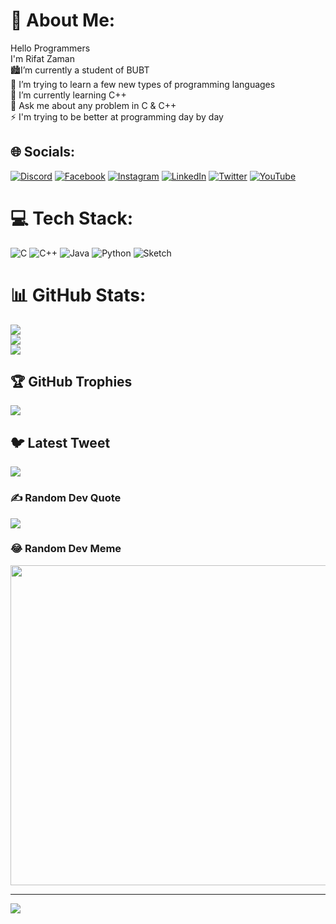 # 💫 About Me:
Hello Programmers<br>I'm Rifat Zaman<br>🏙I’m currently a student of BUBT<br>👯 I’m trying to learn a few new types of programming languages<br>🌱 I’m currently learning C++<br>💬 Ask me about any problem in C & C++<br>⚡ I'm trying to be better at programming day by day


## 🌐 Socials:
[![Discord](https://img.shields.io/badge/Discord-%237289DA.svg?logo=discord&logoColor=white)](https://discord.gg/https://discord.gg/gaABB5Sw4t) [![Facebook](https://img.shields.io/badge/Facebook-%231877F2.svg?logo=Facebook&logoColor=white)](https://facebook.com/https://www.facebook.com/rahad.ahammed.58) [![Instagram](https://img.shields.io/badge/Instagram-%23E4405F.svg?logo=Instagram&logoColor=white)](https://instagram.com/rahad2nero) [![LinkedIn](https://img.shields.io/badge/LinkedIn-%230077B5.svg?logo=linkedin&logoColor=white)](https://linkedin.com/in/https://www.linkedin.com/in/rifat-zaman-746b89262/) [![Twitter](https://img.shields.io/badge/Twitter-%231DA1F2.svg?logo=Twitter&logoColor=white)](https://twitter.com/@Rifat3263) [![YouTube](https://img.shields.io/badge/YouTube-%23FF0000.svg?logo=YouTube&logoColor=white)](https://youtube.com/@@nero5060) 

# 💻 Tech Stack:
![C](https://img.shields.io/badge/c-%2300599C.svg?style=plastic&logo=c&logoColor=white) ![C++](https://img.shields.io/badge/c++-%2300599C.svg?style=plastic&logo=c%2B%2B&logoColor=white) ![Java](https://img.shields.io/badge/java-%23ED8B00.svg?style=plastic&logo=java&logoColor=white) ![Python](https://img.shields.io/badge/python-3670A0?style=plastic&logo=python&logoColor=ffdd54) ![Sketch](https://img.shields.io/badge/Sketch-FFB387?style=plastic&logo=sketch&logoColor=black)
# 📊 GitHub Stats:
![](https://github-readme-stats.vercel.app/api?username=Rifat-Zaman263&theme=nightowl&hide_border=false&include_all_commits=true&count_private=true)<br/>
![](https://github-readme-streak-stats.herokuapp.com/?user=Rifat-Zaman263&theme=nightowl&hide_border=false)<br/>
![](https://github-readme-stats.vercel.app/api/top-langs/?username=Rifat-Zaman263&theme=nightowl&hide_border=false&include_all_commits=true&count_private=true&layout=compact)

## 🏆 GitHub Trophies
![](https://github-profile-trophy.vercel.app/?username=Rifat-Zaman263&theme=nord&no-frame=false&no-bg=false&margin-w=4)

## 🐦 Latest Tweet
[![](https://gtce.itsvg.in/api?username=@Rifat3263)](https://github.com/VishwaGauravIn/github-twitter-card-embed)

### ✍️ Random Dev Quote
![](https://quotes-github-readme.vercel.app/api?type=horizontal&theme=tokyonight)

### 😂 Random Dev Meme
<img src="https://random-memer.herokuapp.com/" width="512px"/>

---
[![](https://visitcount.itsvg.in/api?id=Rifat-Zaman263&icon=9&color=1)](https://visitcount.itsvg.in)

<!-- Proudly created with GPRM ( https://gprm.itsvg.in ) -->
